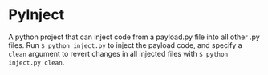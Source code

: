 # PyInject
A python project that can inject code from a payload.py file into all other .py files.
Run `$ python inject.py` to inject the payload code, and specify a `clean` argument to revert changes in all injected files with `$ python inject.py clean`.

